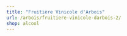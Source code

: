 ```yaml
---
title: "Fruitière Vinicole d'Arbois"
url: /arbois/fruitiere-vinicole-darbois-2/
shop: alcool
---
```

